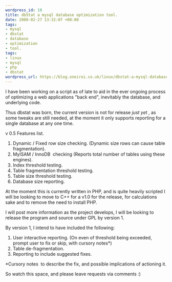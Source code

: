 ```yaml
--- 
wordpress_id: 10
title: dbStat a mysql database optimization tool.
date: 2008-02-27 13:32:07 +00:00
tags: 
- mysql
- dbstat
- database
- optimization
- tool.
tags: 
- linux
- mysql
- php
- dbstat
wordpress_url: https://blog.oneiroi.co.uk/linux/dbstat-a-mysql-database-optimization-tool
---
```

I have been working on a script as of late to aid in the ever ongoing process of optimizing a web applications "back end", inevitably the database, and underlying code.

Thus dbstat was born, the current version is not for release _just yet_ , as some tweaks are still needed, at the moment it only supports reporting for a single database at any one time.

v 0.5 Features list.
<ol>
	<li>Dynamic / Fixed row size checking. (Dynamic size rows can cause table fragmentation).</li>
	<li>MyISAM / InnoDB  checking (Reports total number of tables using these engines).</li>
	<li>Index threshold testing.</li>
	<li>Table fragmentation threshold testing.</li>
	<li>Table size threshold testing.</li>
	<li>Database size reporting.</li>
</ol>
At the moment this is currently written in PHP, and is quite heavily scripted I will be looking to move to C++ for a v1.0 for the release, for calculations sake and to remove the need to install PHP.

I will post more information as the project develops, I will be looking to release the program and source under GPL by version 1.

By version 1, I intend to have included the following:
<ol>
	<li>User interactive reporting. (On even of threshold being exceeded, prompt user to fix or skip, with cursory notes*)</li>
	<li>Table de-fragmentation.</li>
	<li>Reporting to include suggested fixes.</li>
</ol>
*Cursory notes  to describe the fix, and possible implications of actioning it.

So watch this space, and please leave requests via comments :)
